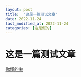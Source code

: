 ```yaml
---
layout: post
title:  "这是一篇测试文章"
date: 2022-11-24
last_modified_at: 2022-11-24
categories: [这是假的]
---
```


# 这是一篇测试文章

<u>你懂的啦</u>